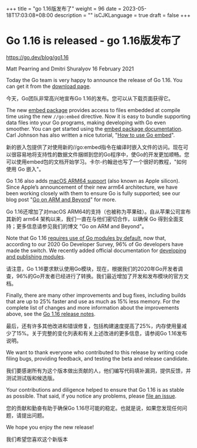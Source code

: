 +++
title = "go 1.16版发布了"
weight = 96
date = 2023-05-18T17:03:08+08:00
description = ""
isCJKLanguage = true
draft = false
+++

# Go 1.16 is released - go 1.16版发布了

https://go.dev/blog/go1.16

Matt Pearring and Dmitri Shuralyov
16 February 2021

Today the Go team is very happy to announce the release of Go 1.16. You can get it from the [download page](https://go.dev/dl/).

今天，Go团队非常高兴地宣布Go 1.16的发布。您可以从下载页面获得它。

The new [embed package](https://go.dev/doc/go1.16#library-embed) provides access to files embedded at compile time using the new `//go:embed` directive. Now it is easy to bundle supporting data files into your Go programs, making developing with Go even smoother. You can get started using the [embed package documentation](https://pkg.go.dev/embed). Carl Johnson has also written a nice tutorial, "[How to use Go embed](https://blog.carlmjohnson.net/post/2021/how-to-use-go-embed/)".

新的嵌入包提供了对使用新的//go:embed指令在编译时嵌入文件的访问。现在可以很容易地将支持性的数据文件捆绑到您的Go程序中，使Go的开发更加顺畅。您可以使用embed包的文档开始学习。卡尔-约翰逊也写了一个很好的教程，"如何使用 Go 嵌入"。

Go 1.16 also adds [macOS ARM64 support](https://go.dev/doc/go1.16#darwin) (also known as Apple silicon). Since Apple’s announcement of their new arm64 architecture, we have been working closely with them to ensure Go is fully supported; see our blog post "[Go on ARM and Beyond](https://blog.golang.org/ports)" for more.

Go 1.16还增加了对macOS ARM64的支持（也被称为苹果硅）。自从苹果公司宣布其新的 arm64 架构以来，我们一直在与他们密切合作，以确保 Go 得到全面支持；更多信息请参见我们的博文 "Go on ARM and Beyond"。

Note that Go 1.16 [requires use of Go modules by default](https://go.dev/doc/go1.16#modules), now that, according to our 2020 Go Developer Survey, 96% of Go developers have made the switch. We recently added official documentation for [developing and publishing modules](https://go.dev/doc/modules/developing).

请注意，Go 1.16要求默认使用Go模块，现在，根据我们的2020年Go开发者调查，96%的Go开发者已经进行了转换。我们最近增加了开发和发布模块的官方文档。

Finally, there are many other improvements and bug fixes, including builds that are up to 25% faster and use as much as 15% less memory. For the complete list of changes and more information about the improvements above, see the [Go 1.16 release notes](https://go.dev/doc/go1.16).

最后，还有许多其他改进和错误修复，包括构建速度提高了25%，内存使用量减少了15%。关于完整的变化列表和有关上述改进的更多信息，请参阅Go 1.16发布说明。

We want to thank everyone who contributed to this release by writing code filing bugs, providing feedback, and testing the beta and release candidate.

我们要感谢所有为这个版本做出贡献的人，他们编写代码填补漏洞，提供反馈，并测试测试版和候选版。

Your contributions and diligence helped to ensure that Go 1.16 is as stable as possible. That said, if you notice any problems, please [file an issue](https://go.dev/issue/new).

您的贡献和勤奋有助于确保Go 1.16尽可能的稳定。也就是说，如果您发现任何问题，请提出问题。

We hope you enjoy the new release!

我们希望您喜欢这个新版本
